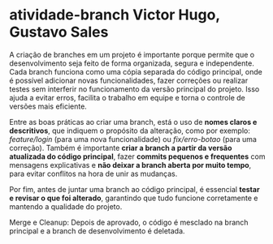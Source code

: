# atividade-branch Victor Hugo, Gustavo Sales
A criação de branches em um projeto é importante porque permite que o desenvolvimento seja feito de forma organizada, segura e independente. Cada branch funciona como uma cópia separada do código principal, onde é possível adicionar novas funcionalidades, fazer correções ou realizar testes sem interferir no funcionamento da versão principal do projeto. Isso ajuda a evitar erros, facilita o trabalho em equipe e torna o controle de versões mais eficiente.

Entre as boas práticas ao criar uma branch, está o uso de **nomes claros e descritivos**, que indiquem o propósito da alteração, como por exemplo: *feature/login* (para uma nova funcionalidade) ou *fix/erro-botao* (para uma correção). Também é importante **criar a branch a partir da versão atualizada do código principal**, fazer **commits pequenos e frequentes** com mensagens explicativas e **não deixar a branch aberta por muito tempo**, para evitar conflitos na hora de unir as mudanças.

Por fim, antes de juntar uma branch ao código principal, é essencial **testar e revisar o que foi alterado**, garantindo que tudo funcione corretamente e mantendo a qualidade do projeto.

Merge e Cleanup: Depois de aprovado, o código é mesclado na branch principal e a branch de desenvolvimento é deletada.
